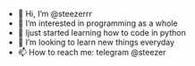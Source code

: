 - 👋 Hi, I’m @steezerrr
- 👀 I’m interested in programming as a whole
- 🌱 Ijust started learning how to code in python
- 💞️ I’m looking to learn new things everyday
- 📫 How to reach me: telegram @steezer

<!---
steezerrr/steezerrr is a ✨ special ✨ repository because its `README.md` (this file) appears on your GitHub profile.
You can click the Preview link to take a look at your changes.
--->

